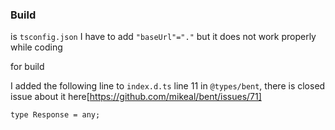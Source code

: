 ### Build

is `tsconfig.json` I have to add `"baseUrl"="."` but it does not work properly while coding

for build 

I added the following line to `index.d.ts` line 11 in `@types/bent`, there is closed issue about it here[https://github.com/mikeal/bent/issues/71]

```
type Response = any;
```